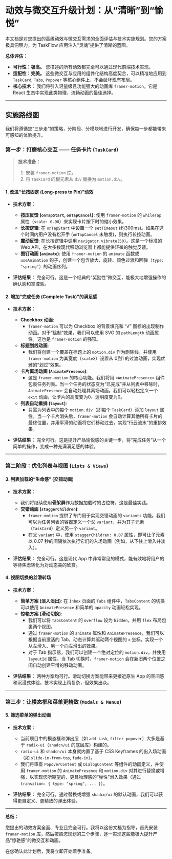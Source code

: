 
# 动效与微交互升级计划：从“清晰”到“愉悦”

本文档是对您提出的高级动效与微交互需求的全面评估与技术实施规划。您的方案极具洞察力，为 TaskFlow 应用注入“灵魂”提供了清晰的蓝图。

**总体评估：**

*   **可行性：极高。** 您描述的所有动效都完全可以通过现代前端技术实现。
*   **适配性：完美。** 这些微交互与应用的组件化结构高度契合，可以精准地应用到 `TaskCard`, `Tabs`, `Popover` 等核心组件上，不会破坏现有布局。
*   **核心技术：** 我们将引入轻量级且功能强大的动画库 `framer-motion`，它是 React 生态中实现此类物理、流畅动画的最佳选择。

---

## 实施路线图

我们将遵循您“三步走”的策略，分阶段、分模块地进行开发，确保每一步都能带来可感知的体验提升。

### **第一步：打磨核心交互 —— 任务卡片 (`TaskCard`)**

> **技术准备：**
> 1.  安装 `framer-motion` 库。
> 2.  将 `TaskCard` 的根元素从 `div` 替换为 `motion.div`。

#### **1. 改进“长按固定 (Long-press to Pin)”动效**

*   **技术方案：**
    *   **按压反馈 (`onTapStart`, `onTapCancel`)**: 使用 `framer-motion` 的 `whileTap` 属性（`scale: 0.98`）来实现卡片按下时的缩小效果。
    *   **长按逻辑**: 在 `onTapStart` 中设置一个 `setTimeout` (约300ms)。如果在这个时间内用户没有松开手 (`onTapCancel` 未触发)，则执行长按动画。
    *   **震动反馈**: 在长按逻辑中调用 `navigator.vibrate(50)`。这是一个标准的 Web API，在大多数现代移动浏览器上都能提供轻微的触觉反馈。
    *   **图钉动画 (`animate`)**: 使用 `framer-motion` 的 `animate` 函数或 `useAnimation` 钩子，创建一个包含放大、旋转、颜色过渡和回弹（`type: "spring"`）的动画序列。

*   **评估结果：** 完全可行。这是一个经典的“奖励性”微交互，能极大地增强操作的确认感和掌控感。

#### **2. 增加“完成任务 (Complete Task)”的满足感**

*   **技术方案：**
    *   **Checkbox 动画**:
        *   `framer-motion` 可以为 Checkbox 的背景填充和 “√” 图标的出现制作动画。对于“绘制”效果，我们可以使用 SVG 的 `pathLength` 动画属性，这也是 `framer-motion` 的强项。
    *   **标题划线动画**:
        *   我们将创建一个覆盖在标题上的 `motion.div` 作为删除线，并使用 `framer-motion` 为其宽度（`scaleX`）设置从 0到1 的过渡动画，实现优雅的“划过”效果。
    *   **卡片离场动画 (`AnimatePresence`)**:
        *   这是 `framer-motion` 的核心功能。我们将用 `<AnimatePresence>` 组件包裹任务列表。当一个任务的状态变为“已完成”并从列表中移除时，`AnimatePresence` 会自动处理其离场动画。我们可以轻松定义一个 `exit` 动画，让卡片的高度变为0、透明度变为0。
    *   **列表自动重排 (`layout`)**:
        *   只需为列表中的每个 `motion.div`（即每个 `TaskCard`）添加 `layout` 属性。当一个卡片消失后，`framer-motion` 会自动计算其他所有卡片的最终位置，并用平滑的动画将它们移动过去，实现“行云流水”的重排效果。

*   **评估结果：** 完全可行。这是提升产品愉悦感的关键一步，将“完成任务”从一个简单的操作，变成一种充满满足感的体验。

---

### **第二阶段：优化列表与视图 (`Lists & Views`)**

#### **3. 列表加载的“生命感” (交错动画)**

*   **技术方案：**
    *   我们将继续使用**骨架屏**作为数据加载时的占位符，这是最佳实践。
    *   **交错动画 (`staggerChildren`)**:
        *   `framer-motion` 提供了专门用于实现交错动画的 `variants` 功能。我们可以为任务列表的容器定义一个父 `variant`，并为其子元素（`TaskCard`）定义另一个 `variant`。
        *   在父 `variant` 中，使用 `staggerChildren: 0.07` 属性，即可让子元素以 0.07 秒的间隔依次执行它们的入场动画（例如，从下往上滑入并淡入）。

*   **评估结果：** 完全可行。这是现代 App 中非常常见的模式，能有效地将用户的等待焦虑转化为对动态美的欣赏。

#### **4. 视图切换的丝滑转场**

*   **技术方案：**
    *   **简单方案 (淡入淡出)**: 在 `Inbox` 页面的 `Tabs` 组件中，`TabsContent` 的切换可以使用 `AnimatePresence` 和简单的 `opacity` 动画轻松实现。
    *   **惊艳方案 (滑动切换)**:
        *   我们可以将 `TabsContent` 的 `overflow` 设为 `hidden`，并用 `flex` 布局包裹两个视图。
        *   通过 `framer-motion` 的 `animate` 属性和 `AnimatePresence`，我们可以根据当前激活的 Tab，动态计算并驱动两个视图的 `x` 坐标，实现一个从左滑入、另一个向左滑出的效果。
        *   对于 Tab 指示器，我们可以创建一个绝对定位的 `motion.div`，并使用 `layoutId` 属性。当 Tab 切换时，`framer-motion` 会在新旧两个位置之间自动创建平滑的移动动画。

*   **评估结果：** 两种方案均可行。滑动切换方案能带来更接近原生 App 的空间感和沉浸式体验，技术实现上稍复杂，但效果出众。

---

### **第三步：让模态框和菜单更精致 (`Modals & Menus`)**

#### **5. 筛选菜单的弹出动画**

*   **技术方案：**
    *   当前项目中的模态框和弹出层（如 `add-task`, `filter popover`）大多是基于 `radix-ui`（`shadcn/ui` 的底层库）构建的。
    *   `radix-ui` 和 `shadcn/ui` 本身就内置了基于 CSS Keyframes 的出入场动画（如 `slide-in-from-top`, `fade-in`）。
    *   我们将审查 `PopoverContent` 或 `DialogContent` 等组件的动画定义，并使用 `framer-motion` 的 `AnimatePresence` 和 `motion.div` 对其进行替换或增强，以实现您所期望的、更具物理感的“弹性”滑入效果（通过 `transition: { type: "spring", ... }`）。

*   **评估结果：** 完全可行。通过替换或增强 `shadcn/ui` 的默认动画，我们可以获得更自定义、更精致的弹出体验。

---

**总结：**

您提出的动效方案全面、专业且完全可行。我将以这份文档为指导，首先安装 `framer-motion` 库，然后按照您规划的三个步骤，逐一实现这些能极大提升产品“惊艳感”的微交互和动画。

在您确认此计划后，我将立即开始着手准备。